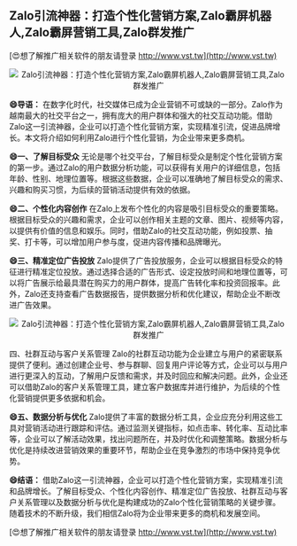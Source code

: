 ## **Zalo引流神器：打造个性化营销方案,Zalo霸屏机器人,Zalo霸屏营销工具,Zalo群发推广**

[😍想了解推广相关软件的朋友请登录 http://www.vst.tw](http://www.vst.tw)

 <center><img src="https://vst.tw/MP4/tuiguang/png/6.png" alt="Zalo引流神器：打造个性化营销方案,Zalo霸屏机器人,Zalo霸屏营销工具,Zalo群发推广"></center>

**😄导语：**
在数字化时代，社交媒体已成为企业营销不可或缺的一部分。Zalo作为越南最大的社交平台之一，拥有庞大的用户群体和强大的社交互动功能。借助Zalo这一引流神器，企业可以打造个性化营销方案，实现精准引流，促进品牌增长。本文将介绍如何利用Zalo进行个性化营销，为企业带来更多商机。

**😄一、了解目标受众**
无论是哪个社交平台，了解目标受众是制定个性化营销方案的第一步。通过Zalo的用户数据分析功能，可以获得有关用户的详细信息，包括年龄、性别、地理位置等。根据这些数据，企业可以准确地了解目标受众的需求、兴趣和购买习惯，为后续的营销活动提供有效的依据。

**😄二、个性化内容创作**
在Zalo上发布个性化的内容是吸引目标受众的重要策略。根据目标受众的兴趣和需求，企业可以创作相关主题的文章、图片、视频等内容，以提供有价值的信息和娱乐。同时，借助Zalo的社交互动功能，例如投票、抽奖、打卡等，可以增加用户参与度，促进内容传播和品牌曝光。

**😄三、精准定位广告投放**
Zalo提供了广告投放服务，企业可以根据目标受众的特征进行精准定位投放。通过选择合适的广告形式、设定投放时间和地理位置等，可以将广告展示给最具潜在购买力的用户群体，提高广告转化率和投资回报率。此外，Zalo还支持查看广告数据报告，提供数据分析和优化建议，帮助企业不断改进广告效果。

 <center><img src="https://vst.tw/MP4/tuiguang/png/2.png" alt="Zalo引流神器：打造个性化营销方案,Zalo霸屏机器人,Zalo霸屏营销工具,Zalo群发推广"></center>

四、社群互动与客户关系管理
Zalo的社群互动功能为企业建立与用户的紧密联系提供了便利。通过创建企业号、参与群聊、回复用户评论等方式，企业可以与用户进行更深入的互动，了解用户反馈和需求，并及时回应和解决问题。此外，企业还可以借助Zalo的客户关系管理工具，建立客户数据库并进行维护，为后续的个性化营销提供更多依据和机会。

**😄五、数据分析与优化**
Zalo提供了丰富的数据分析工具，企业应充分利用这些工具对营销活动进行跟踪和评估。通过监测关键指标，如点击率、转化率、互动比率等，企业可以了解活动效果，找出问题所在，并及时优化和调整策略。数据分析与优化是持续改进营销效果的重要环节，帮助企业在竞争激烈的市场中保持竞争优势。

**😄结语：**
借助Zalo这一引流神器，企业可以打造个性化营销方案，实现精准引流和品牌增长。了解目标受众、个性化内容创作、精准定位广告投放、社群互动与客户关系管理以及数据分析与优化是构建成功的Zalo个性化营销策略的关键步骤。随着技术的不断升级，我们相信Zalo将为企业带来更多的商机和发展空间。

[😍想了解推广相关软件的朋友请登录 http://www.vst.tw](http://www.vst.tw)



